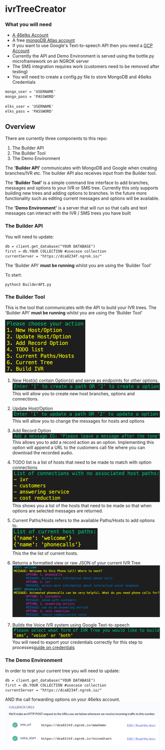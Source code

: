 # ivrTreeCreator

### What you will need

* [A 46elks Account](https://www.46elks.com)
* A free [mongoDB Atlas account](https://www.mongodb.com/cloud/atlas)
* If you want to use Google's Text-to-speech API then you need a [GCP Account](https://cloud.google.com/text-to-speech)
* Currently the API and Demo Environment is served using the bottle.py microframework on an NGROK server
* The SMS integration requires work (customers need to be removed after testing)
* You will need to create a config.py file to store MongoDB and 46elks Credentials
```
mongo_user = 'USERNAME'
mongo_pass = 'PASSWORD'

elks_user = 'USERNAME'
elks_pass = 'PASSWORD'
```

## Overview

There are currently three components to this repo:

1. The Builder API
2. The Builder Tool
3. The Demo Environment

The **'Builder API'** communicates with MongoDB and Google when creating branches/IVR etc. The builder API also receives input from the Builder tool. 

The **'Builder Tool'** is a simple command line interface to add branches, messages and options to your IVR or SMS tree. Currently this only supports building new trees and adding options to branches. In the future more functionality such as editing current messages and options will be available. 

The **'Demo Environment'** is a server that will run so that calls and text messages can interact with the IVR / SMS trees you have built

### The Builder API

You will need to update:

```
db = client.get_database("YOUR DATABASE")
first = db.YOUR COLLECTION #usecase collection
currentServer = "https://dca8234f.ngrok.io/"
```

The 'Builder API' **must be running** whilst you are using the 'Builder Tool'

To start:
```
python3 BuilderAPI.py
```

### The Builder Tool

This is the tool that communicates with the API to build your IVR trees. 
The 'Builder API' **must be running** whilst you are using the 'Builder Tool'

![](images/menu.png)

1. New Host(s) contain Option(s) and serve as endpoints for other options.<br/> 
![](images/1.png)<br/> 
This will allow you to create new host branches, options and connections.

2. Update Host/Option<br/>
![](images/2.png)<br/>
This will allow you to change the messages for hosts and options

3. Add Record Option<br/>
![](images/3.png)<br/>
This allows you to add a record action as an option. Implementing this option will append a URL to the customers call file where you can download the recorded audio.

4. TODO list is a list of hosts that need to be made to match with option connections<br/>
![](images/4.png)<br/>
This shows you a list of the hosts that need to be made so that when options are selected messages are returned.

5. Current Paths/Hosts refers to the available Paths/Hosts to add options to.<br/>
![](images/5.png)<br/>
This the the list of current hosts.

6. Returns a formatted view or raw JSON of your current IVR Tree<br/>
![](images/6.png)<br/>

7. Builds the Voice IVR system using Google Text-to-speech<br/>
![](images/7.png)<br/>
You will need to export your credentials correctly for this step to processes[guide on credentials](https://cloud.google.com/docs/authentication/getting-started)

### The Demo Environment

In order to test your current tree you will need to update:

```
db = client.get_database("YOUR DATABASE")
first = db.YOUR COLLECTION #usecase collection
currentServer = "https://dca8234f.ngrok.io/"
```

AND the call forwarding options on your 46elks account.
![](images/numberSetup.png)
